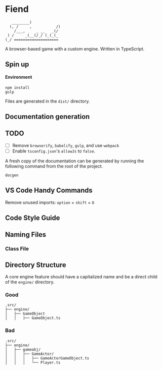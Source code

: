 # Fiend

```plaintext
   ________)
  (, /     ,           /)
    /___,     _ __   _(/
 ) /     _(__(/_/ (_(_(_
(_/ ====================
```

A browser-based game with a custom engine. Written in TypeScript.

## Spin up

#### Environment

```shell
npm install
gulp
```

Files are generated in the `dist/` directory.

## Documentation generation

## TODO

- [ ] Remove `browserify`, `babelify`, `gulp`, and use `webpack`
- [ ] Enable `tsconfig.json`'s `allowJs` to `false`.

A fresh copy of the documentation can be generated by running the following
command from the root of the project.

```shell
docgen
```

## VS Code Handy Commands

Remove unused imports:
`option` + `shift` + `O`

## Code Style Guide

## Naming Files

### Class File

## Directory Structure

A core engine feature should have a capitalized name and be a direct child of
the `engine/` directory.

### Good

```plaintext
.src/
├── engine/
│   ├── GameObject
│   │   ├── GameObject.ts
```

### Bad

```plaintext
.src/
├── engine/
│   ├── gameobj/
│   │   ├── GameActor/
│   │   │   ├── GameActorGameObject.ts
│   │   │   └── Player.ts
```

